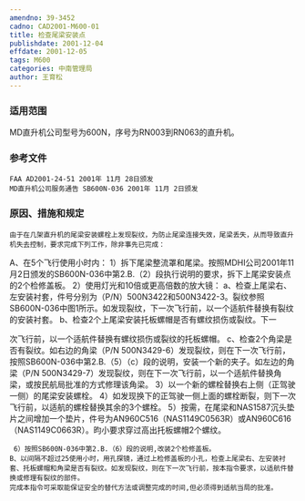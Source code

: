 ```yaml
---
amendno: 39-3452
cadno: CAD2001-M600-01
title: 检查尾梁安装点
publishdate: 2001-12-04
effdate: 2001-12-05
tags: M600
categories: 中南管理局
author: 王育松
---
```


### 适用范围 
MD直升机公司型号为600N，序号为RN003到RN063的直升机。

<!--more-->
### 参考文件
    FAA AD2001-24-51 2001年 11月 28日颁发
    MD直升机公司服务通告 SB600N-036 2001年 11月 2日颁发

### 原因、措施和规定 
    由于在几架直升机的尾梁安装螺栓上发现裂纹，为防止尾梁连接失效，尾梁丢失，从而导致直升机失去控制，要求完成下列工作，除非事先已完成： 
A、在5个飞行使用小时内： 
     1）拆下尾梁整流罩和尾梁。按照MDHI公司2001年11月2日颁发的SB600N-036中第2.B.（2）段执行说明的要求，拆下上尾梁安装点的2个检修盖板。 
     2）使用灯光和10倍或更高倍数的放大镜： 
       a、检查上尾梁右、左安装衬套，件号分别为（P/N）500N3422和500N3422-3。裂纹参照SB600N-036中图1所示。如发现裂纹，下一次飞行前，以一个适航件替换有裂纹的安装衬套。 
       b、检查2个上尾梁安装托板螺帽是否有螺纹损伤或裂纹。下一
  
次飞行前，以一个适航件替换有螺纹损伤或裂纹的托板螺帽。 
       c、检查2个角梁是否有裂纹。如右边的角梁（P/N 500N3429-6）发现裂纹，则在下一次飞行前，按照SB600N-036中第2.B.（5）（c）段的说明，安装一个新的夹子。如左边的角梁（P/N 500N3429-7）发现裂纹，则在下一次飞行前，以一个适航件替换角梁，或按民航局批准的方式修理该角梁。 
     3）以一个新的螺栓替换右上侧（正驾驶一侧）的尾梁安装螺栓。
     4）如发现换下的正驾驶一侧上面的螺栓断裂，则下一次飞行前，以适航的螺栓替换其余的3个螺栓。 
     5）按需，在尾梁和NAS1587沉头垫片之间增加一个垫片，件号为AN960C516（NAS1149C0563R）或AN960C616（NAS1149C0663R）。昀小要求穿过高出托板螺帽2个螺纹。 

     6）按照SB600N-036中第2.B.（6）段的说明,改装2个检修盖板。
    B、以间隔不超过25使用小时，用孔探镜，通过上检修盖板的小孔，检查上尾梁右、左安装衬套、托板螺帽和角梁是否有裂纹。如发现裂纹，则在下一次飞行前，按本指令要求，以适航件替换或修理有裂纹的部件。 
    完成本指令可采取能保证安全的替代方法或调整完成的时间,但必须得到适航当局的批准。
